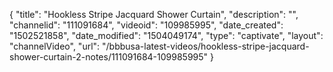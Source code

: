 {
    "title": "Hookless Stripe Jacquard Shower Curtain",
    "description": "",
    "channelid": "111091684",
    "videoid": "109985995",
    "date_created": "1502521858",
    "date_modified": "1504049174",
    "type": "captivate",
    "layout": "channelVideo",
    "url": "\/bbbusa-latest-videos\/hookless-stripe-jacquard-shower-curtain-2-notes\/111091684-109985995"
}